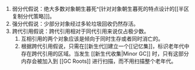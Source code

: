 1. 弱分代假说：绝大多数对象朝生暮死^[针对对象朝生暮死的特点设计的[[半区复制分代策略]]]。
2. 强分代假说：少部分对象经过多轮垃圾回收仍然存活。
3. 跨代引用假说：跨代引用相对于同代引用来说仅占极少数。
	1. 互相引用的两个对象应该是倾向于同时生存或者同时消亡的。
	2. 根据跨代引用假说，只需在[[新生代]]建立一个[[记忆集]]，标识老年代中存在跨代引用的区域。当发生 [[新生代收集|Minor GC]] 时，只有这部分内存会被加入到 [[GC Roots]] 进行扫描，而不用扫描整个老年代。